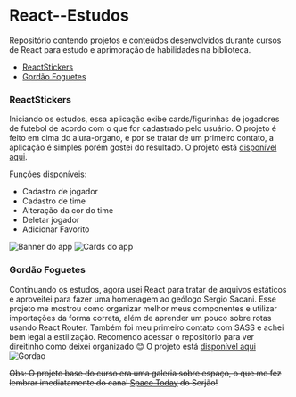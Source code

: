 # React--Estudos
Repositório contendo projetos e conteúdos desenvolvidos durante cursos de React para estudo e aprimoração de  habilidades na biblioteca.

- [ReactStickers](#reactstickers)
- [Gordão Foguetes](#gordão-foguetes)

### ReactStickers
Iniciando os estudos, essa aplicação exibe cards/figurinhas de jogadores de futebol de acordo com o que for cadastrado pelo usuário. O projeto é feito em cima do alura-organo, e por se tratar de um primeiro contato, a aplicação é simples porém gostei do resultado. 
O projeto está [disponível aqui](https://alan-organo.vercel.app). 

Funções disponíveis:
- Cadastro de jogador
- Cadastro de time
- Alteração da cor do time
- Deletar jogador
- Adicionar Favorito

![Banner do app](https://user-images.githubusercontent.com/17684918/256535412-33ba92fa-efa3-4e88-89ea-2990308c44b6.png)
![Cards do app](https://user-images.githubusercontent.com/17684918/256535390-67d622f9-ea3f-40f1-a5cb-4f4dd2f72bfc.png)

### Gordão Foguetes
Continuando os estudos, agora usei React para tratar de arquivos estáticos e aproveitei para fazer uma homenagem ao geólogo Sergio Sacani. Esse projeto me mostrou como organizar melhor meus componentes e utilizar importações da forma correta, além de aprender um pouco sobre rotas usando React Router. Também foi meu primeiro contato com SASS e achei bem legal a estilização.
Recomendo acessar o repositório para ver direitinho como deixei organizado 😊 O projeto está [disponível aqui](https://gordao-foguetes.vercel.app)
![Gordao](https://github.com/alan004/React--Estudos/assets/17684918/2628dfc7-9843-4c82-a109-44c2f862dd52)

<s>Obs: O projeto base do curso era uma galeria sobre espaço, o que me fez lembrar imediatamente do canal [Space Today](https://www.youtube.com/channel/UC_Fk7hHbl7vv_7K8tYqJd5A) do Serjão!</s>
